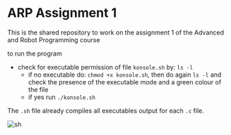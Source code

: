 # ARP Assignment 1
This is the shared repository to work on the assignment 1 of the Advanced and Robot Programming course

to run the program
* check for executable permission of file `konsole.sh` by: `ls -l`
  * if no executable do: `chmod +x konsole.sh`, then do again `ls -l` and check the presence of the executable mode and a green colour of the file
  * if yes run `./konsole.sh`

The `.sh` file already compiles all executables output for each `.c` file.

![sh](https://user-images.githubusercontent.com/62358773/141454581-1497575f-9d9c-466c-a443-c2576fa5b05c.jpg)
